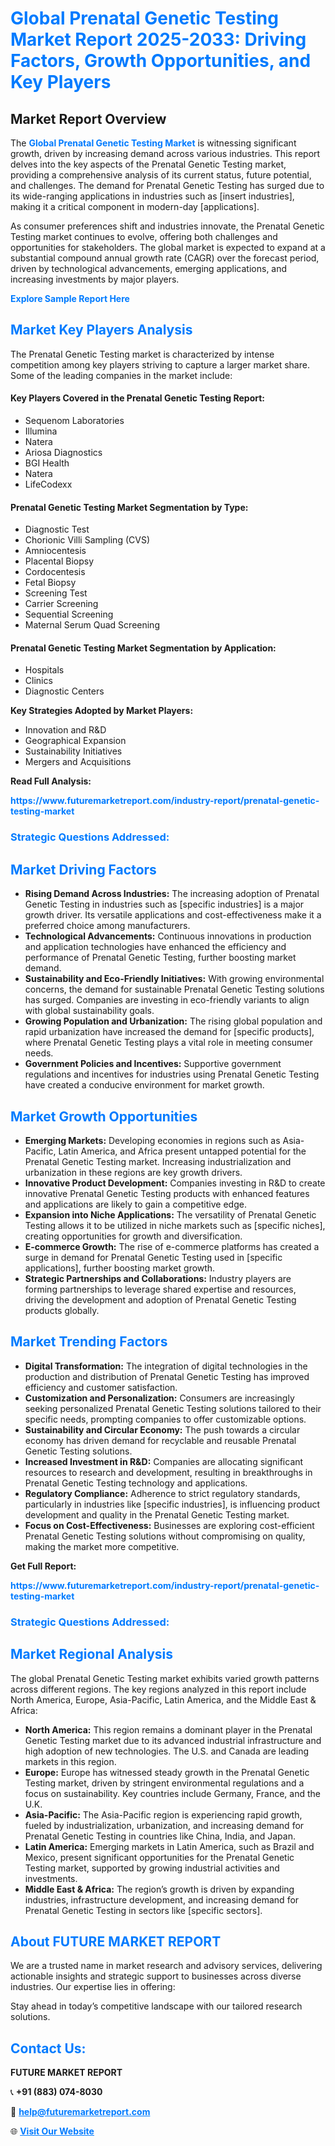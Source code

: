 <h1 style="color: #007BFF;">Global Prenatal Genetic Testing Market Report 2025-2033: Driving Factors, Growth Opportunities, and Key Players</h1>

<section id="overview">
<h2>Market Report Overview</h2>
<p>The <a href="https://www.futuremarketreport.com/industry-report/prenatal-genetic-testing-market" style="color: #007BFF; text-decoration: none;"><strong>Global Prenatal Genetic Testing Market</strong></a> is witnessing significant growth, driven by increasing demand across various industries. This report delves into the key aspects of the Prenatal Genetic Testing market, providing a comprehensive analysis of its current status, future potential, and challenges. The demand for Prenatal Genetic Testing has surged due to its wide-ranging applications in industries such as [insert industries], making it a critical component in modern-day [applications].</p>
<p>As consumer preferences shift and industries innovate, the Prenatal Genetic Testing market continues to evolve, offering both challenges and opportunities for stakeholders. The global market is expected to expand at a substantial compound annual growth rate (CAGR) over the forecast period, driven by technological advancements, emerging applications, and increasing investments by major players.</p>
</section>

<section id="overview">
<p><a href="https://www.futuremarketreport.com/request-sample/reportId=52992" style="color: #007BFF; text-decoration: none;"><strong>Explore Sample Report Here</strong></a></p>
</section>

<section id="key-players">
<h2 style="color: #007BFF;">Market Key Players Analysis</h2>
<p>The Prenatal Genetic Testing market is characterized by intense competition among key players striving to capture a larger market share. Some of the leading companies in the market include:</p>
<h4>Key Players Covered in the Prenatal Genetic Testing Report:</h4>
<ul><li>Sequenom Laboratories</li><li>Illumina</li><li>Natera</li><li>Ariosa Diagnostics</li><li>BGI Health</li><li>Natera</li><li>LifeCodexx</li></ul>
<h4>Prenatal Genetic Testing Market Segmentation by Type:</h4>
<ul><li>Diagnostic Test</li><li>Chorionic Villi Sampling (CVS)</li><li>Amniocentesis</li><li>Placental Biopsy</li><li>Cordocentesis</li><li>Fetal Biopsy</li><li>Screening Test</li><li>Carrier Screening</li><li>Sequential Screening</li><li>Maternal Serum Quad Screening</li></ul>

<h4>Prenatal Genetic Testing Market Segmentation by Application:</h4>
<ul><li>Hospitals</li><li>Clinics</li><li>Diagnostic Centers</li></ul>
<p><strong>Key Strategies Adopted by Market Players:</strong></p>
<ul>
<li>Innovation and R&D</li>
<li>Geographical Expansion</li>
<li>Sustainability Initiatives</li>
<li>Mergers and Acquisitions</li>
</ul>
</section>

<section>
<p><strong>Read Full Analysis: </strong></p><a href="https://www.futuremarketreport.com/industry-report/prenatal-genetic-testing-market" style="color: #007BFF; text-decoration: none;"><strong>https://www.futuremarketreport.com/industry-report/prenatal-genetic-testing-market</strong></a>
<h3 style="color: #007BFF;">Strategic Questions Addressed:</h3>
</section>

<section id="driving-factors">
<h2 style="color: #007BFF;">Market Driving Factors</h2>
<ul>
<li><strong>Rising Demand Across Industries:</strong> The increasing adoption of Prenatal Genetic Testing in industries such as [specific industries] is a major growth driver. Its versatile applications and cost-effectiveness make it a preferred choice among manufacturers.</li>
<li><strong>Technological Advancements:</strong> Continuous innovations in production and application technologies have enhanced the efficiency and performance of Prenatal Genetic Testing, further boosting market demand.</li>
<li><strong>Sustainability and Eco-Friendly Initiatives:</strong> With growing environmental concerns, the demand for sustainable Prenatal Genetic Testing solutions has surged. Companies are investing in eco-friendly variants to align with global sustainability goals.</li>
<li><strong>Growing Population and Urbanization:</strong> The rising global population and rapid urbanization have increased the demand for [specific products], where Prenatal Genetic Testing plays a vital role in meeting consumer needs.</li>
<li><strong>Government Policies and Incentives:</strong> Supportive government regulations and incentives for industries using Prenatal Genetic Testing have created a conducive environment for market growth.</li>
</ul>
</section>

<section id="growth-opportunities">
<h2 style="color: #007BFF;">Market Growth Opportunities</h2>
<ul>
<li><strong>Emerging Markets:</strong> Developing economies in regions such as Asia-Pacific, Latin America, and Africa present untapped potential for the Prenatal Genetic Testing market. Increasing industrialization and urbanization in these regions are key growth drivers.</li>
<li><strong>Innovative Product Development:</strong> Companies investing in R&D to create innovative Prenatal Genetic Testing products with enhanced features and applications are likely to gain a competitive edge.</li>
<li><strong>Expansion into Niche Applications:</strong> The versatility of Prenatal Genetic Testing allows it to be utilized in niche markets such as [specific niches], creating opportunities for growth and diversification.</li>
<li><strong>E-commerce Growth:</strong> The rise of e-commerce platforms has created a surge in demand for Prenatal Genetic Testing used in [specific applications], further boosting market growth.</li>
<li><strong>Strategic Partnerships and Collaborations:</strong> Industry players are forming partnerships to leverage shared expertise and resources, driving the development and adoption of Prenatal Genetic Testing products globally.</li>
</ul>
</section>

<section id="trending-factors">
<h2 style="color: #007BFF;">Market Trending Factors</h2>
<ul>
<li><strong>Digital Transformation:</strong> The integration of digital technologies in the production and distribution of Prenatal Genetic Testing has improved efficiency and customer satisfaction.</li>
<li><strong>Customization and Personalization:</strong> Consumers are increasingly seeking personalized Prenatal Genetic Testing solutions tailored to their specific needs, prompting companies to offer customizable options.</li>
<li><strong>Sustainability and Circular Economy:</strong> The push towards a circular economy has driven demand for recyclable and reusable Prenatal Genetic Testing solutions.</li>
<li><strong>Increased Investment in R&D:</strong> Companies are allocating significant resources to research and development, resulting in breakthroughs in Prenatal Genetic Testing technology and applications.</li>
<li><strong>Regulatory Compliance:</strong> Adherence to strict regulatory standards, particularly in industries like [specific industries], is influencing product development and quality in the Prenatal Genetic Testing market.</li>
<li><strong>Focus on Cost-Effectiveness:</strong> Businesses are exploring cost-efficient Prenatal Genetic Testing solutions without compromising on quality, making the market more competitive.</li>
</ul>
</section>

<section>
<p><strong>Get Full Report: </strong></p><a href="https://www.futuremarketreport.com/industry-report/prenatal-genetic-testing-market" style="color: #007BFF; text-decoration: none;"><strong>https://www.futuremarketreport.com/industry-report/prenatal-genetic-testing-market</strong></a>
<h3 style="color: #007BFF;">Strategic Questions Addressed:</h3>
</section>


<section id="regional-analysis">
<h2 style="color: #007BFF;">Market Regional Analysis</h2>
<p>The global Prenatal Genetic Testing market exhibits varied growth patterns across different regions. The key regions analyzed in this report include North America, Europe, Asia-Pacific, Latin America, and the Middle East & Africa:</p>
<ul>
<li><strong>North America:</strong> This region remains a dominant player in the Prenatal Genetic Testing market due to its advanced industrial infrastructure and high adoption of new technologies. The U.S. and Canada are leading markets in this region.</li>
<li><strong>Europe:</strong> Europe has witnessed steady growth in the Prenatal Genetic Testing market, driven by stringent environmental regulations and a focus on sustainability. Key countries include Germany, France, and the U.K.</li>
<li><strong>Asia-Pacific:</strong> The Asia-Pacific region is experiencing rapid growth, fueled by industrialization, urbanization, and increasing demand for Prenatal Genetic Testing in countries like China, India, and Japan.</li>
<li><strong>Latin America:</strong> Emerging markets in Latin America, such as Brazil and Mexico, present significant opportunities for the Prenatal Genetic Testing market, supported by growing industrial activities and investments.</li>
<li><strong>Middle East & Africa:</strong> The region’s growth is driven by expanding industries, infrastructure development, and increasing demand for Prenatal Genetic Testing in sectors like [specific sectors].</li>
</ul>
</section>

<footer>
<h2 style="color: #007BFF;">About FUTURE MARKET REPORT</h2>
<p>We are a trusted name in market research and advisory services, delivering actionable insights and strategic support to businesses across diverse industries. Our expertise lies in offering:</p>

<p>Stay ahead in today’s competitive landscape with our tailored research solutions.</p>

<h2 style="color: #007BFF;">Contact Us:</h2>
<p><strong>FUTURE MARKET REPORT</strong></p>
<p>📞 <strong>+91 (883) 074-8030</strong></p>
<p>📧 <strong><a href="mailto:help@futuremarketreport.com" style="color: #007BFF;">help@futuremarketreport.com</a></strong></p>
<p>🌐 <strong><a href="https://www.futuremarketreport.com/" style="color: #007BFF;">Visit Our Website</a></strong></p>
</footer>